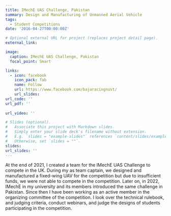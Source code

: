 ```yaml
---
title: IMechE UAS Challenge, Pakistan
summary: Design and Manufacturing of Unmanned Aerial Vehicle
tags:
  - Student Competitions
date: '2016-04-27T00:00:00Z'

# Optional external URL for project (replaces project detail page).
external_link: 

image:
  caption: IMechE UAS Challenge, Pakistan
  focal_point: Smart

links:
  - icon: facebook
    icon_pack: fab
    name: Follow
    url: https://www.facebook.com/bajaracingnust/
    url_slides: 
url_code: ''
url_pdf: ''
   
url_video: ''

# Slides (optional).
#   Associate this project with Markdown slides.
#   Simply enter your slide deck's filename without extension.
#   E.g. `slides = "example-slides"` references `content/slides/example-slides.md`.
#   Otherwise, set `slides = ""`.
slides: 
url_slides: ''
---
```


At the end of 2021, I created a team for the IMechE UAS Challenge to compete in the UK. During my as team captain, we designed and manufactured a fixed-wing UAV for the competition but due to insufficient funds, we were not able to compete in the competition. Later on, in 2022, IMechE in my university and its members introduced the same challenge in Pakistan. Since then I have been working as an active member in the organizing committee of the competition. I look over the technical rulebook, and judging criteria, conduct webinars, and judge the designs of students participating in the competition.

